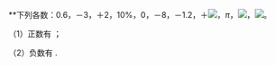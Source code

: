 **下列各数：0.6，－3，＋2，10%，0，－8，－1.2，＋![](./media/media/image1.wmf)，*π*，![](./media/media/image2.wmf)，![](./media/media/image3.wmf)。

（1）正数有 ；

（2）负数有 .


